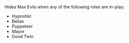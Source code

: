 Hides Max Evils when any of the following roles are in-play:

- Hypnotist
- Belias
- Puppeteer
- Mayor
- Good Twin
